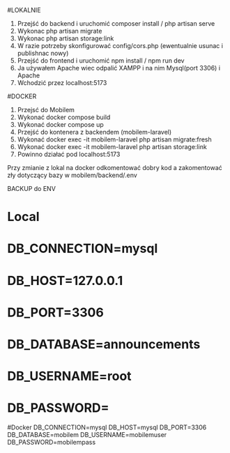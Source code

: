 #LOKALNIE
1. Przejść do backend i uruchomić composer install / php artisan serve
2. Wykonac php artisan migrate
3. Wykonac php artisan storage:link
4. W razie potrzeby skonfigurować config/cors.php (ewentualnie usunac i publishnac nowy)
5. Przejść do frontend i uruchomić npm install / npm run dev
6. Ja używałem Apache wiec odpalić XAMPP i na nim Mysql(port 3306) i Apache
7. Wchodzić przez localhost:5173

#DOCKER
1. Przejsć do Mobilem
2. Wykonać docker compose build
2. Wykonać docker compose up
3. Przejść do kontenera z backendem (mobilem-laravel)
4. Wykonać docker exec -it mobilem-laravel php artisan migrate:fresh
5. Wykonać docker exec -it mobilem-laravel php artisan storage:link
6. Powinno działać pod localhost:5173


Przy zmianie z lokal na docker odkomentować dobry kod a zakomentować zły dotyczący bazy w mobilem/backend/.env


BACKUP do ENV

# Local
# DB_CONNECTION=mysql
# DB_HOST=127.0.0.1
# DB_PORT=3306
# DB_DATABASE=announcements
# DB_USERNAME=root
# DB_PASSWORD=

#Docker
DB_CONNECTION=mysql
DB_HOST=mysql
DB_PORT=3306
DB_DATABASE=mobilem
DB_USERNAME=mobilemuser
DB_PASSWORD=mobilempass
